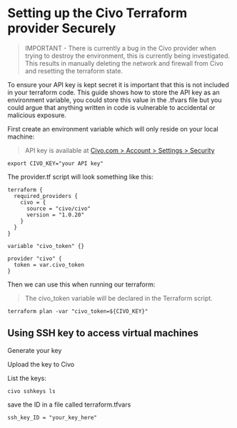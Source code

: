 # Setting up the Civo Terraform provider Securely

> IMPORTANT - There is currently a bug in the Civo provider when trying to destroy the environment, this is currently being investigated. This results in manually deleting the network and firewall from Civo and resetting the terraform state.

To ensure your API key is kept secret it is important that this is not included in your terraform code. This guide shows how to store the API key as an environment variable, you could store this value in the .tfvars file but you could argue that anything written in code is vulnerable to accidental or malicious exposure. 

First create an environment variable which will only reside on your local machine:

> API key is available at [Civo.com > Account > Settings > Security](https://www.civo.com/account/security)

```
export CIVO_KEY="your API key"
```

The provider.tf script will look something like this:
```
terraform {
  required_providers {
    civo = {
      source = "civo/civo"
      version = "1.0.20"
    }
  }
}

variable "civo_token" {}

provider "civo" {
  token = var.civo_token
}
```

Then we can use this when running our terraform:

> The civo_token variable will be declared in the Terraform script. 

```
terraform plan -var "civo_token=${CIVO_KEY}"
```

## Using SSH key to access virtual machines

Generate your key

Upload the key to Civo

List the keys:
```
civo sshkeys ls
```

save the ID in a file called terraform.tfvars

```
ssh_key_ID = "your_key_here"
```